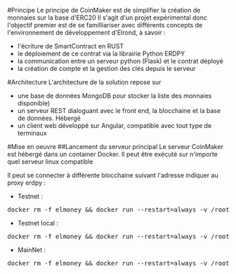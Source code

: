 #Principe
Le principe de CoinMaker est de simplifier la création de monnaies sur la base d'ERC20
Il s'agit d'un projet expérimental donc l'objectif premier est de se familliariser 
avec différents concepts de l'environnement
de développement d'Elrond, à savoir :
 - l'écriture de SmartContract en RUST
 - le déploiement de ce contrat via la librairie Python ERDPY
 - la communication entre un serveur python (Flask) et le contrat déployé
 - la création de compte et la gestion des clés depuis le serveur


#Architecture
L'architecture de la solution repose sur 
- une base de données MongoDB pour stocker la liste des monnaies disponible)
- un serveur REST dialoguant avec le front end, la blocchaine et la base de données. Hébergé
- un client web développé sur Angular, compatible avec tout type de terminaux



#Mise en oeuvre
##Lancement du serveur principal
Le serveur CoinMaker est hébergé dans un container Docker. Il peut être exécuté sur n'importe quel serveur linux compatible


Il peut se connecter à différente blocchaine suivant l'adresse indiquer au proxy erdpy :
- Testnet : 
<pre>docker rm -f elmoney && docker run --restart=always -v /root/certs:/certs -p 5555:5555 --name elmoney -d f80hub/elmoney:latest python3 app.py 5555 "https://testnet-api.elrond.com" ssl</pre>

- Testnet local : 
<pre>docker rm -f elmoney && docker run --restart=always -v /root/certs:/certs -p 5555:5555 --name elmoney -d f80hub/elmoney:latest python3 app.py 5555 "http://161.97.75.165:7950" ssl</pre>

- MainNet : 
<pre>docker rm -f elmoney && docker run --restart=always -v /root/certs:/certs -p 5555:5555 --name elmoney -d f80hub/elmoney:latest python3 app.py 5555 "https://api.elrond.com" ssl</pre>



